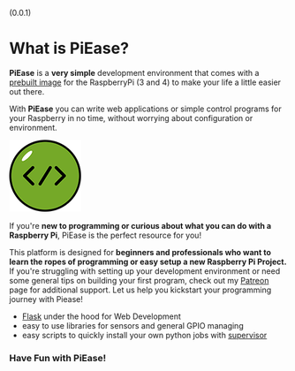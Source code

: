 (0.0.1)

# What is PiEase?

**PiEase** is a **very simple** development environment that comes with a [prebuilt image](https://www.dittserver.de/download/piease) for the RaspberryPi (3 and 4) to make your life a
   little easier out there.

With **PiEase** you can write web applications or simple control programs for your Raspberry in no time, without
worrying
about configuration or environment.

![logo](images/piease-coding-small.png ':size=80')

If you're **new to programming or curious about what you can do with a Raspberry Pi**, PiEase is the perfect resource for
you! 

This platform is designed for **beginners and professionals who want to learn the ropes of programming or easy setup a new Raspberry Pi Project.** 
If you're struggling with setting up your development environment or need some general tips on building your first program,
check out my [Patreon](patreon.com/piease) page for additional support. Let us help you kickstart your programming journey with Piease!

- [Flask](https://flask.palletsprojects.com/en/2.2.x/) under the hood for Web Development
- easy to use libraries for sensors and general GPIO managing
- easy scripts to quickly install your own python jobs with [supervisor](http://supervisord.org/running.html)

### Have Fun with PiEase!




